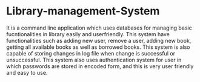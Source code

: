 # Library-management-System
It is a command line application which uses databases for managing basic fucntionalities in library easily and userfriendly.
This system have functionalities such as adding new user, remove a user, adding new book, getting all available books as well as borrowed books. 
This system is also capable of storing changes in log file when change is successful or unsuccessful. 
This system also uses authentication system for user in which passwords are stored in encoded form, and this is very user friendly and easy to use.
